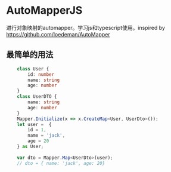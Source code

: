 # AutoMapperJS
进行对象映射的automapper。学习js和typescript使用。inspired by https://github.com/loedeman/AutoMapper

## 最简单的用法
``` typescript
    class User {
        id: number
        name: string
        age: number
    }
    class UserDTO {
        name: string
        age: number
    }
    Mapper.Initialize(x => x.CreateMap<User, UserDto>());
    let user =  {
        id = 1,
        name = 'jack',
        age = 20
    } as User;
   
    var dto = Mapper.Map<UserDto>(user);
    // dto = { name: 'jack', age: 20}
```
